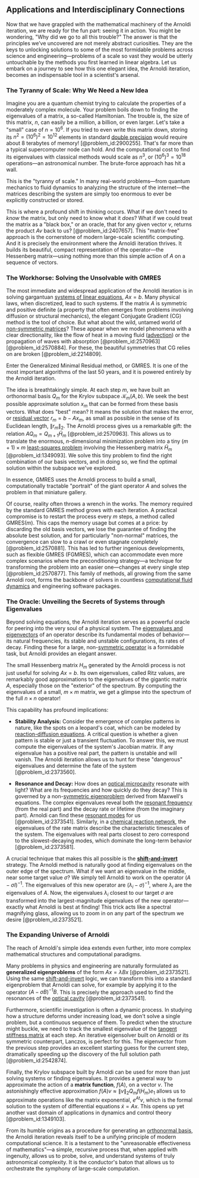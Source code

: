 ## Applications and Interdisciplinary Connections

Now that we have grappled with the mathematical machinery of the Arnoldi iteration, we are ready for the fun part: seeing it in action. You might be wondering, "Why did we go to all this trouble?" The answer is that the principles we’ve uncovered are not merely abstract curiosities. They are the keys to unlocking solutions to some of the most formidable problems across science and engineering—problems of a scale so vast they would be utterly untouchable by the methods you first learned in linear algebra. Let us embark on a journey to see how this one elegant idea, the Arnoldi iteration, becomes an indispensable tool in a scientist's arsenal.

### The Tyranny of Scale: Why We Need a New Idea

Imagine you are a quantum chemist trying to calculate the properties of a moderately complex molecule. Your problem boils down to finding the eigenvalues of a matrix, a so-called Hamiltonian. The trouble is, the size of this matrix, $n$, can easily be a million, a billion, or even larger. Let's take a "small" case of $n = 10^6$. If you tried to even write this matrix down, storing its $n^2 = (10^6)^2 = 10^{12}$ elements in standard [double precision](@article_id:171959) would require about 8 terabytes of memory! [@problem_id:2900255]. That's far more than a typical supercomputer node can hold. And the computational cost to find its eigenvalues with classical methods would scale as $n^3$, or $(10^6)^3 = 10^{18}$ operations—an astronomical number. The brute-force approach has hit a wall.

This is the "tyranny of scale." In many real-world problems—from quantum mechanics to fluid dynamics to analyzing the structure of the internet—the matrices describing the system are simply too enormous to ever be explicitly constructed or stored.

This is where a profound shift in thinking occurs. What if we don't need to *know* the matrix, but only need to know what it *does*? What if we could treat the matrix as a "black box," or an oracle, that for any given vector $v$, returns the product $Av$ back to us? [@problem_id:2407657]. This "matrix-free" approach is the cornerstone of modern large-scale scientific computing. And it is precisely the environment where the Arnoldi iteration thrives. It builds its beautiful, compact representation of the operator—the Hessenberg matrix—using nothing more than this simple action of $A$ on a sequence of vectors.

### The Workhorse: Solving the Unsolvable with GMRES

The most immediate and widespread application of the Arnoldi iteration is in solving gargantuan [systems of linear equations](@article_id:148449), $Ax=b$. Many physical laws, when discretized, lead to such systems. If the matrix $A$ is symmetric and positive definite (a property that often emerges from problems involving diffusion or structural mechanics), the elegant Conjugate Gradient (CG) method is the tool of choice. But what about the wild, untamed world of [non-symmetric matrices](@article_id:152760)? These appear when we model phenomena with a clear directionality, like the flow of heat in a moving fluid ([advection](@article_id:269532)) or the propagation of waves with absorption [@problem_id:2570963] [@problem_id:2570884]. For these, the beautiful symmetries that CG relies on are broken [@problem_id:2214809].

Enter the Generalized Minimal Residual method, or GMRES. It is one of the most important algorithms of the last 50 years, and it is powered entirely by the Arnoldi iteration.

The idea is breathtakingly simple. At each step $m$, we have built an orthonormal basis $Q_m$ for the Krylov subspace $\mathcal{K}_m(A, b)$. We seek the best possible approximate solution $x_m$ that can be formed from these basis vectors. What does "best" mean? It means the solution that makes the error, or [residual vector](@article_id:164597) $r_m = b - Ax_m$, as small as possible in the sense of its Euclidean length, $\|r_m\|_2$. The Arnoldi process gives us a remarkable gift: the relation $AQ_m = Q_{m+1}\tilde{H}_m$ [@problem_id:2570963]. This allows us to translate the enormous, $n$-dimensional minimization problem into a tiny $(m+1) \times m$ [least-squares problem](@article_id:163704) involving the Hessenberg matrix $\tilde{H}_m$ [@problem_id:1349093]. We solve this tiny problem to find the right combination of our basis vectors, and in doing so, we find the optimal solution within the subspace we've explored.

In essence, GMRES uses the Arnoldi process to build a small, computationally tractable "portrait" of the giant operator $A$ and solves the problem in that miniature gallery.

Of course, reality often throws a wrench in the works. The memory required by the standard GMRES method grows with each iteration. A practical compromise is to restart the process every $m$ steps, a method called GMRES($m$). This caps the memory usage but comes at a price: by discarding the old basis vectors, we lose the guarantee of finding the absolute best solution, and for particularly "non-normal" matrices, the convergence can slow to a crawl or even stagnate completely [@problem_id:2570881]. This has led to further ingenious developments, such as flexible GMRES (FGMRES), which can accommodate even more complex scenarios where the preconditioning strategy—a technique for transforming the problem into an easier one—changes at every single step [@problem_id:2570877]. This family of methods, all growing from the same Arnoldi root, forms the backbone of solvers in countless [computational fluid dynamics](@article_id:142120) and engineering software packages.

### The Oracle: Unveiling the Secrets of Systems through Eigenvalues

Beyond solving equations, the Arnoldi iteration serves as a powerful oracle for peering into the very soul of a physical system. The [eigenvalues and eigenvectors](@article_id:138314) of an operator describe its fundamental modes of behavior—its natural frequencies, its stable and unstable configurations, its rates of decay. Finding these for a large, non-[symmetric operator](@article_id:275339) is a formidable task, but Arnoldi provides an elegant answer.

The small Hessenberg matrix $H_m$ generated by the Arnoldi process is not just useful for solving $Ax=b$. Its own eigenvalues, called Ritz values, are remarkably good approximations to the eigenvalues of the gigantic matrix $A$, especially those on the "exterior" of the spectrum. By computing the eigenvalues of a small, $m \times m$ matrix, we get a glimpse into the spectrum of the full $n \times n$ operator!

This capability has profound implications:

*   **Stability Analysis:** Consider the emergence of complex patterns in nature, like the spots on a leopard's coat, which can be modeled by [reaction-diffusion equations](@article_id:169825). A critical question is whether a given pattern is stable or just a transient fluctuation. To answer this, we must compute the eigenvalues of the system's Jacobian matrix. If any eigenvalue has a positive real part, the pattern is unstable and will vanish. The Arnoldi iteration allows us to hunt for these "dangerous" eigenvalues and determine the fate of the system [@problem_id:2373560].

*   **Resonance and Decay:** How does an [optical microcavity](@article_id:262355) resonate with light? What are its frequencies and how quickly do they decay? This is governed by a non-[symmetric eigenproblem](@article_id:139758) derived from Maxwell's equations. The complex eigenvalues reveal both the [resonant frequency](@article_id:265248) (from the real part) and the decay rate or lifetime (from the imaginary part). Arnoldi can find these [resonant modes](@article_id:265767) for us [@problem_id:2373541]. Similarly, in a [chemical reaction network](@article_id:152248), the eigenvalues of the rate matrix describe the characteristic timescales of the system. The eigenvalues with real parts closest to zero correspond to the slowest-decaying modes, which dominate the long-term behavior [@problem_id:2373581].

A crucial technique that makes this all possible is the **[shift-and-invert](@article_id:140598)** strategy. The Arnoldi method is naturally good at finding eigenvalues on the outer edge of the spectrum. What if we want an eigenvalue in the middle, near some target value $\sigma$? We simply tell Arnoldi to work on the operator $(A-\sigma I)^{-1}$. The eigenvalues of this new operator are $(\lambda_i - \sigma)^{-1}$, where $\lambda_i$ are the eigenvalues of $A$. Now, the eigenvalues $\lambda_i$ closest to our target $\sigma$ are transformed into the largest-magnitude eigenvalues of the new operator—exactly what Arnoldi is best at finding! This trick acts like a spectral magnifying glass, allowing us to zoom in on any part of the spectrum we desire [@problem_id:2373521].

### The Expanding Universe of Arnoldi

The reach of Arnoldi's simple idea extends even further, into more complex mathematical structures and computational paradigms.

Many problems in physics and engineering are naturally formulated as **generalized eigenproblems** of the form $Ax = \lambda Bx$ [@problem_id:2373521]. Using the same [shift-and-invert](@article_id:140598) logic, we can transform this into a standard eigenproblem that Arnoldi can solve, for example by applying it to the operator $(A - \sigma B)^{-1}B$. This is precisely the approach used to find the resonances of the [optical cavity](@article_id:157650) [@problem_id:2373541].

Furthermore, scientific investigation is often a dynamic process. In studying how a structure deforms under increasing load, we don't solve a single problem, but a continuous sequence of them. To predict when the structure might buckle, we need to track the smallest eigenvalue of the [tangent stiffness matrix](@article_id:170358) at each step. An iterative eigensolver built on Arnoldi or its symmetric counterpart, Lanczos, is perfect for this. The eigenvector from the previous step provides an excellent starting guess for the current step, dramatically speeding up the discovery of the full solution path [@problem_id:2542874].

Finally, the Krylov subspace built by Arnoldi can be used for more than just solving systems or finding eigenvalues. It provides a general way to approximate the action of a **matrix function**, $f(A)$, on a vector $v$. The astonishingly effective approximation $f(A)v \approx \|v\|_2 Q_m f(H_m) e_1$ allows us to approximate operations like the matrix exponential, $e^{At}v$, which is the formal solution to the system of differential equations $\dot{x}=Ax$. This opens up yet another vast domain of applications in dynamics and control theory [@problem_id:1349103].

From its humble origins as a procedure for generating an [orthonormal basis](@article_id:147285), the Arnoldi iteration reveals itself to be a unifying principle of modern computational science. It is a testament to the "unreasonable effectiveness of mathematics"—a simple, recursive process that, when applied with ingenuity, allows us to probe, solve, and understand systems of truly astronomical complexity. It is the conductor's baton that allows us to orchestrate the symphony of large-scale computation.